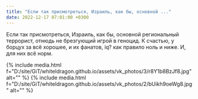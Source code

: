 ```yaml
---
title: "Если так присмотреться, Израиль, как бы, основной ..."
date: 2022-12-17 07:01:00 +0300
---
```


Если так присмотреться, Израиль, как бы, основной региональный террорист, отнюдь не брезгующий игрой в геноцид. К счастью, у борцух за всё хорошее, и их фанатов, iq? как правило ноль и ниже. И, для них всё норм.


{% include media.html f="D:/site/GiT/whiteldragon.github.io/assets/vk_photos/3/r8Y1b8BzJf8.jpg" alt="" %}
{% include media.html f="D:/site/GiT/whiteldragon.github.io/assets/vk_photos/2/bUikh9oeWg8.jpg" alt="" %}
